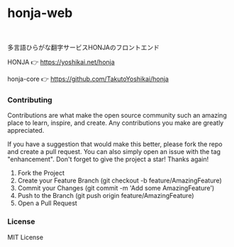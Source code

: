 # honja-web

<img src="./honja.png" width="00">

多言語ひらがな翻字サービスHONJAのフロントエンド

HONJA 👉 https://yoshikai.net/honja

honja-core 👉 https://github.com/TakutoYoshikai/honja

### Contributing

Contributions are what make the open source community such an amazing place to learn, inspire, and create. Any contributions you make are greatly appreciated.

If you have a suggestion that would make this better, please fork the repo and create a pull request. You can also simply open an issue with the tag "enhancement". Don't forget to give the project a star! Thanks again!

1. Fork the Project
2. Create your Feature Branch (git checkout -b feature/AmazingFeature)
3. Commit your Changes (git commit -m 'Add some AmazingFeature')
4. Push to the Branch (git push origin feature/AmazingFeature)
5. Open a Pull Request

### License
MIT License
